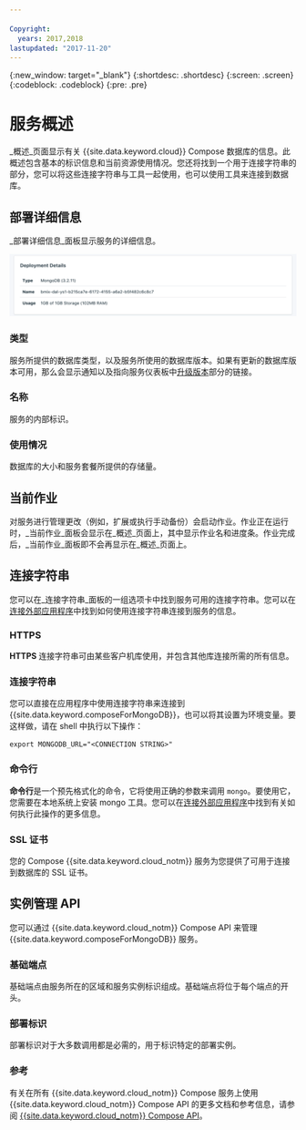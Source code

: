 ```yaml
---

Copyright:
  years: 2017,2018
lastupdated: "2017-11-20"
---
```


{:new_window: target="_blank"}
{:shortdesc: .shortdesc}
{:screen: .screen}
{:codeblock: .codeblock}
{:pre: .pre}

# 服务概述

_概述_页面显示有关 {{site.data.keyword.cloud}} Compose 数据库的信息。此概述包含基本的标识信息和当前资源使用情况。您还将找到一个用于连接字符串的部分，您可以将这些连接字符串与工具一起使用，也可以使用工具来连接到数据库。

## 部署详细信息

_部署详细信息_面板显示服务的详细信息。

![部署详细信息](./images/mongodb-deployment-details.png "“部署详细信息”面板的视图")

### 类型

服务所提供的数据库类型，以及服务所使用的数据库版本。如果有更新的数据库版本可用，那么会显示通知以及指向服务仪表板中[升级版本](/docs/services/ComposeForMongoDB/dashboard-settings.html#upgrade-version)部分的链接。

### 名称

服务的内部标识。

### 使用情况

数据库的大小和服务套餐所提供的存储量。

## 当前作业

对服务进行管理更改（例如，扩展或执行手动备份）会启动作业。作业正在运行时，_当前作业_面板会显示在_概述_页面上，其中显示作业名和进度条。作业完成后，_当前作业_面板即不会再显示在_概述_页面上。

## 连接字符串

您可以在_连接字符串_面板的一组选项卡中找到服务可用的连接字符串。您可以在[连接外部应用程序](./connecting-external.html)中找到如何使用连接字符串连接到服务的信息。

### HTTPS

**HTTPS** 连接字符串可由某些客户机库使用，并包含其他库连接所需的所有信息。

### 连接字符串

您可以直接在应用程序中使用连接字符串来连接到 {{site.data.keyword.composeForMongoDB}}，也可以将其设置为环境变量。要这样做，请在 shell 中执行以下操作：

```
export MONGODB_URL="<CONNECTION STRING>"
```

### 命令行

**命令行**是一个预先格式化的命令，它将使用正确的参数来调用 `mongo`。要使用它，您需要在本地系统上安装 mongo 工具。您可以在[连接外部应用程序](./connecting-external.html)中找到有关如何执行此操作的更多信息。

### SSL 证书

您的 Compose {{site.data.keyword.cloud_notm}} 服务为您提供了可用于连接到数据库的 SSL 证书。


## 实例管理 API

您可以通过 {{site.data.keyword.cloud_notm}} Compose API 来管理 {{site.data.keyword.composeForMongoDB}} 服务。

### 基础端点

基础端点由服务所在的区域和服务实例标识组成。基础端点将位于每个端点的开头。

### 部署标识

部署标识对于大多数调用都是必需的，用于标识特定的部署实例。

### 参考

有关在所有 {{site.data.keyword.cloud_notm}} Compose 服务上使用 {{site.data.keyword.cloud_notm}} Compose API 的更多文档和参考信息，请参阅 [{{site.data.keyword.cloud_notm}} Compose API](https://www.compose.com/articles/the-ibm-cloud-compose-api/)。

